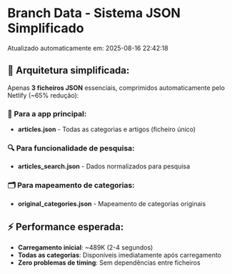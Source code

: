 # Branch Data - Sistema JSON Simplificado
Atualizado automaticamente em: 2025-08-16 22:42:18

## 🎯 Arquitetura simplificada:
Apenas **3 ficheiros JSON** essenciais, comprimidos automaticamente pelo Netlify (~65% redução):

### 📱 Para a app principal:
- **articles.json** - Todas as categorias e artigos (ficheiro único)

### 🔍 Para funcionalidade de pesquisa:
- **articles_search.json** - Dados normalizados para pesquisa

### 🗂️ Para mapeamento de categorias:
- **original_categories.json** - Mapeamento de categorias originais

## ⚡ Performance esperada:
- **Carregamento inicial**: ~489K (2-4 segundos)
- **Todas as categorias**: Disponíveis imediatamente após carregamento
- **Zero problemas de timing**: Sem dependências entre ficheiros
